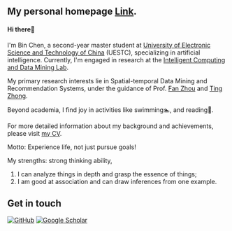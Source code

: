 ## My personal homepage [Link](https://b1nchen.github.io).

#### Hi there👋

I'm Bin Chen, a second-year master student at [University of Electronic Science and Technology of China](https://en.uestc.edu.cn/) (UESTC), specializing in artificial intelligence. Currently, I'm engaged in research at the [Intelligent Computing and Data Mining Lab](https://sites.google.com/view/intelligent-computing-lab/).

My primary research interests lie in Spatial-temporal Data Mining and Recommendation Systems, under the guidance of Prof. [Fan Zhou](https://scholar.google.co.uk/citations?hl=zh-CN&user=Ihj2Rw8AAAAJ) and [Ting Zhong](https://scholar.google.com/citations?user=Mdr0XDkAAAAJ&hl=en).

Beyond academia, I find joy in activities like swimming🏊‍, and reading📘.  

For more detailed information about my background and achievements, please visit [my CV](https://b1nchen.github.io).

Motto: Experience life, not just pursue goals!

My strengths: strong thinking ability,
1. I can analyze things in depth and grasp the essence of things; 
2. I am good at association and can draw inferences from one example.

## Get in touch

[![GitHub](https://img.shields.io/badge/GitHub-grey?logo=github)](https://github.com/binchen4110/)
[![Google Scholar](https://img.shields.io/badge/Google%20Scholar-%20-lightgrey)](https://scholar.google.com/citations?user=x3ufhFAAAAAJ/)
